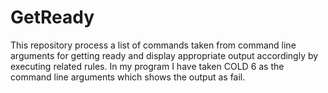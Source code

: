 # GetReady
This repository process a list of commands taken from command line arguments for getting ready and display appropriate output accordingly
by executing related rules. In my program I have taken COLD 6  as the command line arguments which shows the output as fail.
